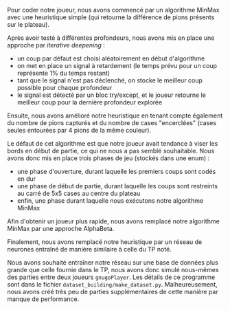 <!--
Ce que doit contenir le README d'après le sujet : une description des points forts de votre joueur (faites court, listez les techniques, décrivez l’heuristique codée, précisez les structures de données, évoquez comment vous avez décidé d’utiliser telle ou telle technique, mettez en avant ce dont vous êtes le plus fier...).
-->

Pour coder notre joueur, nous avons commencé par un algorithme MinMax avec une heuristique simple (qui retourne la différence de pions présents sur le plateau).

Après avoir testé à différentes profondeurs, nous avons mis en place une approche par *iterative deepening* :
- un coup par défaut est choisi aléatoirement en début d'algorithme
- on met en place un signal à retardement (le temps prévu pour un coup représente 1% du temps restant)
- tant que le signal n'est pas déclenché, on stocke le meilleur coup possible pour chaque profondeur
- le signal est détecté par un bloc try/except, et le joueur retourne le meilleur coup pour la dernière profondeur explorée

Ensuite, nous avons amélioré notre heuristique en tenant compte également du nombre de pions capturés et du nombre de cases "encerclées" (cases seules entourées par 4 pions de la même couleur).

Le défaut de cet algorithme est que notre joueur avait tendance à viser les bords en début de partie, ce qui ne nous a pas semblé souhaitable. Nous avons donc mis en place trois phases de jeu (stockés dans une enum) :
- une phase d'ouverture, durant laquelle les premiers coups sont codés en dur
- une phase de début de partie, durant laquelle les coups sont restreints au  carré de 5x5 cases au centre du plateau
- enfin, une phase durant laquelle nous exécutons notre algorithme MinMax

Afin d'obtenir un joueur plus rapide, nous avons remplacé notre algorithme MinMax par une approche AlphaBeta.

Finalement, nous avons remplacé notre heuristique par un réseau de neurones entraîné de manière similaire à celle du TP noté.

Nous avons souhaité entraîner notre réseau sur une base de données plus grande que celle fournie dans le TP, nous avons donc simulé nous-mêmes des parties entre deux joueurs `gnugoPlayer`. Les détails de ce programme sont dans le fichier `dataset_building/make_dataset.py`. Malheureusement, nous avons créé très peu de parties supplémentaires de cette manière par manque de performance.